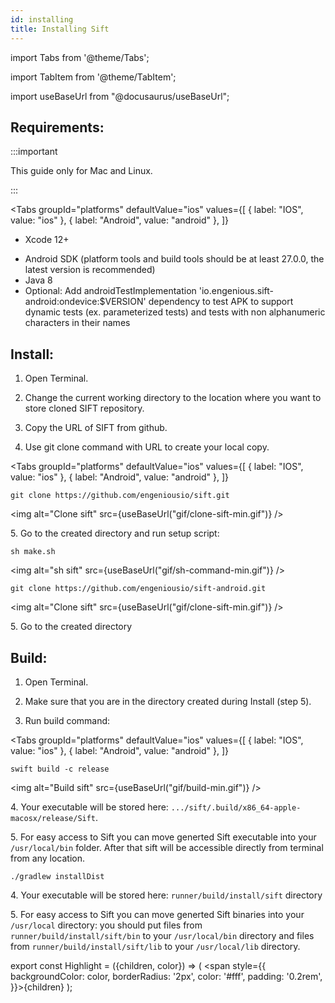```yaml
---
id: installing
title: Installing Sift
---
```


import Tabs from '@theme/Tabs';

import TabItem from '@theme/TabItem';

import useBaseUrl from "@docusaurus/useBaseUrl";

## Requirements:

:::important

This guide only for Mac and Linux.

:::

<Tabs
  groupId="platforms"
  defaultValue="ios"
  values={[
    { label: "IOS", value: "ios" },
    { label: "Android", value: "android" },
  ]}
>
  <TabItem value="ios">
    <ul>
      <li>Xcode 12+</li>
    </ul>
  </TabItem>
  <TabItem value="android">
    <ul>
      <li>Android SDK (platform tools and build tools should be at least 27.0.0, the latest version is recommended)</li>
      <li>Java 8</li>
      <li>Optional: Add androidTestImplementation 'io.engenious.sift-android:ondevice:$VERSION' dependency to test APK to support dynamic tests (ex. parameterized tests) and tests with non alphanumeric characters in their names</li>
    </ul>
  </TabItem>
</Tabs>

## Install:

1. Open Terminal.

2. Change the current working directory to the location where you want to store cloned SIFT repository.

3. Copy the URL of SIFT from github.

4. Use git clone command with URL to create your local copy.

<Tabs
  groupId="platforms"
  defaultValue="ios"
  values={[
    { label: "IOS", value: "ios" },
    { label: "Android", value: "android" },
  ]}
>
  <TabItem value="ios">

  ```
  git clone https://github.com/engeniousio/sift.git
  ```
  
  <img alt="Clone sift" src={useBaseUrl("gif/clone-sift-min.gif")} />

  5.&nbsp;Go to the created directory and run setup script:

  ```
  sh make.sh
  ```

  <img alt="sh sift" src={useBaseUrl("gif/sh-command-min.gif")} />  
  </TabItem>
  <TabItem value="android">

  ```
  git clone https://github.com/engeniousio/sift-android.git
  ```

  <img alt="Clone sift" src={useBaseUrl("gif/clone-sift-min.gif")} />  

  5.&nbsp;Go to the created directory

  </TabItem>
</Tabs>


## Build:

1. Open Terminal.

2. Make sure that you are in the directory created during Install (step 5).

3. Run build command:

<Tabs
  groupId="platforms"
  defaultValue="ios"
  values={[
    { label: "IOS", value: "ios" },
    { label: "Android", value: "android" },
  ]}
>
  <TabItem value="ios">

  ```
  swift build -c release
  ```
  <img alt="Build sift" src={useBaseUrl("gif/build-min.gif")} />

  4.&nbsp;Your executable will be stored here: ```.../sift/.build/x86_64-apple-macosx/release/Sift```.

  5.&nbsp;For easy access to Sift you can move generted Sift executable into your ```/usr/local/bin``` folder. After that sift will be accessible directly from terminal from any location.

  </TabItem>
  <TabItem value="android">

  ```
  ./gradlew installDist
  ```  
  4.&nbsp;Your executable will be stored here: `runner/build/install/sift` directory

  5.&nbsp;For easy access to Sift you can move generted Sift binaries into your ```/usr/local``` directory: you should put files from ```runner/build/install/sift/bin``` to your ```/usr/local/bin``` directory and files from ```runner/build/install/sift/lib``` to your ```/usr/local/lib``` directory.
  </TabItem>
</Tabs>

export const Highlight = ({children, color}) => ( <span style={{
      backgroundColor: color,
      borderRadius: '2px',
      color: '#fff',
      padding: '0.2rem',
    }}>{children}</span> );
